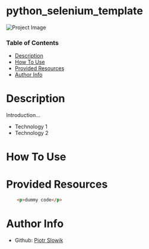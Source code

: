 # python_selenium_template


![Project Image](project-image-url)


### Table of Contents


- [Description](#description)
- [How To Use](#how-to-use)
- [Provided Resources](#provided-resources)
- [Author Info](#author-info)


# Description
Introduction...

- Technology 1
- Technology 2

# How To Use



# Provided Resources

```html
    <p>dummy code</p>
```




# Author Info

- Github: [Piotr Slowik](https://github.com/piotrslowik89)